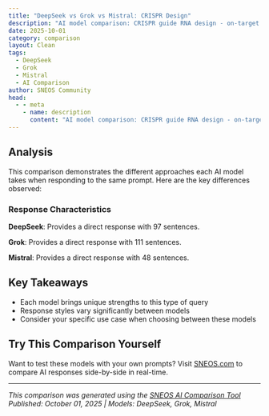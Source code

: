 ```yaml
---
title: "DeepSeek vs Grok vs Mistral: CRISPR Design"
description: "AI model comparison: CRISPR guide RNA design - on-target efficiency and off-target prediction..."
date: 2025-10-01
category: comparison
layout: Clean
tags:
  - DeepSeek
  - Grok
  - Mistral
  - AI Comparison
author: SNEOS Community
head:
  - - meta
    - name: description
      content: "AI model comparison: CRISPR guide RNA design - on-target efficiency and off-target prediction..."
---
```


<ChatComparison
  title="DeepSeek vs Grok vs Mistral: CRISPR Design"
  prompt="CRISPR guide RNA design - on-target efficiency and off-target prediction"
  :responses='{
    "DeepSeek": "Of course. This is an excellent and central topic in CRISPR-Cas9 technology. Here\u2019s a comprehensive breakdown of CRISPR guide RNA (gRNA) design, focusing on the critical aspects of **on-target efficiency** and **off-target prediction**.\n\n---\n\n### The Core Challenge\n\nThe ideal gRNA is a \u0022magic bullet\u0022: it directs the Cas9 protein to cut at one, and only one, specific location in the genome (the **on-target** site) with high efficiency, while avoiding cutting at any other, even slightly similar, locations (**off-target** sites).\n\n---\n\n### Part 1: Maximizing On-Target Efficiency\n\nOn-target efficiency refers to how effectively the gRNA/Cas9 complex binds to and cleaves the intended DNA target. While efficiency can be context-dependent, several key rules have been established, primarily for the most common system, **Streptococcus pyogenes Cas9 (SpCas9)**.\n\n#### Key Determinants of High On-Target Efficiency:\n\n1.  **GC Content:**\n    *   **Optimal Range:** 40-60%.\n    *   **Reasoning:** gRNAs with very low GC content (\u003C20%) may be unstable and bind weakly. Those with very high GC content (\u003E80%) can form stable secondary structures that prevent them from binding to the DNA target.\n\n2.  **Position-Specific Nucleotide Preferences:**\n    *   The nucleotides immediately adjacent to the PAM sequence (NGG for SpCas9) are most critical.\n    *   **Positions 1-3 (the \u0022Seed Region\u0022):** A **\u0027G\u0027** at the very last position (the one just before the PAM) is strongly correlated with high efficiency. The entire seed region (positions ~1-10 from the PAM) should have perfect complementarity.\n    *   **General Rule:** A **\u0027G\u0027** at position 20 (just before the PAM) and a **\u0027C\u0027** or **\u0027G\u0027** at position 19 are favorable.\n\n3.  **gRNA Length:**\n    *   The standard length is 20 nucleotides. However, truncated gRNAs (tru-gRNAs, 17-18 nt) or extended gRNAs (18-20 nt \u002B extra \u0027G\u0027s) can sometimes be used to improve specificity, though this may slightly alter efficiency.\n\n4.  **Avoiding Secondary Structures:**\n    *   The gRNA itself should not fold into hairpins or other structures that would hide its sequence and prevent it from binding to the target DNA.\n\n5.  **Epigenetic Context of the Target DNA:**\n    *   **DNA Accessibility:** Cas9 cannot cut DNA that is tightly packed into heterochromatin. Target open, accessible regions (euchromatin).\n    *   **Histone Modifications:** Look for marks associated with active genes (e.g., H3K4me3, H3K27ac).\n    *   **DNA Methylation:** High levels of CpG methylation can inhibit Cas9 binding and cutting.\n\n---\n\n### Part 2: Predicting and Minimizing Off-Target Effects\n\nOff-target effects are the most significant safety concern for therapeutic applications. They occur when the gRNA binds to a similar but incorrect genomic site and induces a double-strand break, potentially leading to genomic instability or unintended mutations.\n\n#### How Off-Targets Happen:\nCas9 can tolerate mismatches (non-complementary bases), bulges (insertions/deletions), and especially mismatches in the **PAM-distal region** (the 5\u0027 end of the gRNA). The \u0022Seed Region\u0022 (PAM-proximal) is far less tolerant of mismatches.\n\n#### Strategies for Off-Target Prediction \u0026 Minimization:\n\n1.  **In Silico Prediction (Bioinformatics Tools):**\n    This is the first and most critical step in gRNA design. These tools scan the entire genome for sequences similar to your gRNA.\n    *   **How they work:** They use algorithms that assign scores based on the number, position, and type of mismatches. A mismatch in the seed region is penalized much more heavily than one at the distal end.\n    *   **Popular Tools:**\n        *   **Benchling:** User-friendly, integrates with other molecular biology tools.\n        *   **CRISPOR:** A powerful, web-based tool that aggregates results from multiple prediction algorithms (e.g., MIT, CCTop, Doench \u002716 efficiency score).\n        *   **IDT\u0027s Custom Alt-R CRISPR-Cas9 gRNA Designer:** Excellent for designing gRNAs for synthetic crRNAs.\n        *   **CHOPCHOP:** Another popular web tool for designing gRNAs in various organisms.\n\n2.  **gRNA Sequence Modifications:**\n    *   **Truncated gRNAs (tru-gRNAs):** Shortening the gRNA from 20nt to 17-18nt increases its specificity because it requires a more perfect match to remain stable. However, this can sometimes reduce on-target efficiency.\n    *   **Chemical Modifications:** Certain chemical modifications to the gRNA sugar-phosphate backbone can enhance stability and specificity.\n\n3.  **Using High-Fidelity Cas9 Variants:**\n    This is one of the most effective strategies. These engineered proteins have mutations that make them less tolerant of gRNA:DNA mismatches.\n    *   **Examples:** **eSpCas9(1.1)**, **SpCas9-HF1**, **HypaCas9**.\n\n4.  **Using Alternative Cas Proteins:**\n    Some Cas proteins from other bacteria have longer PAM requirements, which drastically reduces the number of potential off-target sites in the genome by default.\n    *   **Examples:** **SaCas9** (PAM: NNGRRT), **Cas12a/Cpf1** (PAM: TTTV).\n\n5.  **Empirical Off-Target Assessment:**\n    *   **GUIDE-seq:** A molecular biology technique that experimentally identifies off-target sites by capturing double-strand break locations genome-wide.\n    *   **CIRCLE-seq:** An in vitro method that uses a circularized genomic DNA library to identify all potential Cas9 cleavage sites.\n    *   **Next-Generation Sequencing (NGS):** After editing, you can sequence the top predicted off-target sites or perform whole-genome sequencing to look for unintended mutations.\n\n---\n\n### A Practical gRNA Design Workflow\n\n1.  **Define Your Target:** Identify the genomic region you want to edit (e.g., the first few exons of a gene).\n2.  **Find All Possible gRNAs:** Use a tool like CRISPOR or Benchling to list every ~20nt sequence in your target region that is followed by a PAM (NGG for SpCas9).\n3.  **Filter for On-Target Efficiency:**\n    *   Select gRNAs with a GC content between 40-60%.\n    *   Prioritize those with a \u0027G\u0027 at position 20 and a \u0027C\u0027 or \u0027G\u0027 at position 19.\n    *   Check the predicted efficiency score (e.g., the Doench score from CRISPOR/Benchling) and pick those with high scores.\n4.  **Filter for Off-Targets:**\n    *   Examine the list of predicted off-target sites for each candidate gRNA.\n    *   **Crucial:** Reject any gRNA that has a predicted off-target site with:\n        *   Fewer than 3 mismatches (especially if the mismatches are not in the PAM-distal region).\n        *   A perfect or near-perfect match in a coding region of another gene.\n        *   A high prediction score for any off-target site.\n5.  **Select 3-5 Final Candidates:** Always test multiple gRNAs, as predictions are not perfect. Biological validation is essential.\n6.  **Validate Experimentally:**\n    *   Transfert your cells with Cas9 and the gRNA.\n    *   Measure on-target efficiency (e.g., T7E1 assay, TIDE analysis, or NGS).\n    *   Check the top predicted off-target sites for cutting (e.g., by targeted NGS). For critical applications, consider GUIDE-seq.\n\n### Summary Table: On-Target vs. Off-Target Considerations\n\n| Feature | On-Target Efficiency (Make it Work) | Off-Target Prediction (Make it Safe) |\n| :--- | :--- | :--- |\n| **Goal** | Maximize cleavage at the intended site. | Minimize cleavage at unintended sites. |\n| **Key Factors** | - GC Content (40-60%)\u003Cbr\u003E- \u0027G\u0027 at position 20\u003Cbr\u003E- Seed region stability\u003Cbr\u003E- Open chromatin | - Number \u0026 position of mismatches\u003Cbr\u003E- Seed region mismatches are critical\u003Cbr\u003E- PAM specificity |\n| **Primary Tools** | Efficiency prediction algorithms (Doench score). | Off-target prediction algorithms (MIT, CFD scores). |\n| **Design Strategies**| Optimize gRNA sequence for stability and binding. | Choose unique target sequences; use truncated gRNAs. |\n| **Experimental Solutions**| Use strong delivery methods; test multiple gRNAs. | Use high-fidelity Cas9 variants; perform GUIDE-seq/CIRCLE-seq. |\n\nBy systematically applying these principles and using the available bioinformatics tools, you can dramatically increase your chances of designing a highly effective and specific gRNA for your CRISPR experiments.",
    "Grok": "CRISPR (Clustered Regularly Interspaced Short Palindromic Repeats) guide RNA (gRNA) design is a critical step in ensuring successful gene editing with high on-target efficiency and minimal off-target effects. Below, I outline the key considerations, tools, and methodologies for designing effective gRNAs, focusing on optimizing on-target efficiency and predicting/minimizing off-target activity.\n\n---\n\n### **1. On-Target Efficiency**\nOn-target efficiency refers to how effectively a gRNA directs the CRISPR-Cas system (e.g., Cas9) to cleave the intended target DNA site. Factors influencing on-target efficiency include:\n\n#### **Key Factors for On-Target Efficiency**\n1. **gRNA Sequence Specificity**:\n   - The gRNA typically consists of a 20-nucleotide (nt) sequence complementary to the target DNA, followed by a Protospacer Adjacent Motif (PAM) site (e.g., 5\u0027-NGG-3\u0027 for SpCas9 from *Streptococcus pyogenes*).\n   - Ensure the 20-nt sequence matches the target site perfectly, especially in the seed region (closest to the PAM, typically the last 10\u201312 nt), which is critical for Cas9 binding and cleavage.\n\n2. **GC Content**:\n   - A GC content of 40\u201360% in the gRNA sequence is often optimal for stability and binding efficiency. Avoid extreme GC content (\u003C20% or \u003E80%) as it can reduce efficiency.\n\n3. **Positioning Relative to Genes**:\n   - For gene knockout (via Non-Homologous End Joining, NHEJ), target early exons or functional domains to maximize the likelihood of frame-shift mutations.\n   - For gene editing (via Homology-Directed Repair, HDR), target close to the desired edit site to ensure efficient repair template integration.\n\n4. **Secondary Structure of gRNA**:\n   - Avoid gRNA sequences that form strong hairpin loops or self-complementarity, as this can interfere with Cas9 binding. Tools like RNAfold or mfold can predict RNA secondary structure.\n\n5. **PAM Availability**:\n   - Confirm the presence of a suitable PAM site adjacent to the target sequence for the chosen Cas protein. Different Cas variants recognize different PAMs (e.g., SpCas9: NGG; SaCas9: NNGRRT; Cas12a: TTTV).\n\n#### **Tools for On-Target Efficiency Prediction**\nSeveral computational tools predict gRNA efficiency based on sequence features and experimental data:\n- **CRISPRScan**: Uses machine learning to predict gRNA activity based on sequence context, GC content, and chromatin accessibility.\n- **DeepCRISPR**: A deep learning-based tool for scoring on-target activity using large-scale datasets.\n- **Doench Rule (Azimuth)**: A widely used scoring algorithm for SpCas9 gRNAs based on empirical data.\n- **CHOPCHOP**: A user-friendly tool for gRNA design that integrates efficiency scores and off-target predictions.\n\n---\n\n### **2. Off-Target Prediction and Minimization**\nOff-target effects occur when the CRISPR-Cas system binds and cleaves unintended genomic sites due to sequence similarity with the target. Minimizing off-target activity is crucial to avoid unintended mutations or toxicity.\n\n#### **Key Factors for Off-Target Effects**\n1. **Sequence Similarity**:\n   - Off-target sites often have partial homology to the gRNA, especially in the seed region near the PAM. Mismatches are more tolerated in the 5\u0027 end (distal from PAM) than in the 3\u0027 end (proximal to PAM).\n   - A single nucleotide mismatch near the PAM can significantly reduce activity, but multiple mismatches farther away may still allow binding and cleavage.\n\n2. **PAM Variants**:\n   - Weaker or non-canonical PAMs at potential off-target sites can still permit Cas9 binding under certain conditions, leading to unintended cuts.\n\n3. **Genomic Context**:\n   - Off-target cleavage is influenced by chromatin state (open chromatin regions are more accessible) and sequence context.\n\n#### **Strategies to Minimize Off-Target Effects**\n1. **Select Specific gRNAs**:\n   - Choose gRNAs with minimal sequence similarity to other genomic regions. Tools like BLAST or Bowtie can identify potential off-target sites by searching for homologous sequences.\n   - Prioritize gRNAs with no exact matches to off-target sites within 3\u20134 nt of the PAM.\n\n2. **Truncated gRNAs (tru-gRNAs)**:\n   - Shorten the gRNA complementary sequence to 17\u201318 nt (instead of 20 nt). This reduces off-target binding while maintaining on-target activity, as specificity increases with shorter guides.\n\n3. **High-Fidelity Cas Variants**:\n   - Use engineered Cas9 variants with reduced off-target activity, such as eSpCas9, SpCas9-HF1, or HypaCas9. These variants have stricter binding requirements, reducing unintended cuts.\n\n4. **Cas9 Orthologs or Alternatives**:\n   - Use Cas proteins with different PAM requirements (e.g., SaCas9, Cas12a) to reduce overlap with potential off-target sites.\n   - Cas12a (Cpf1) has inherently lower off-target activity and a staggered cut, which may be beneficial for some applications.\n\n5. **Double-Nicking Strategy**:\n   - Use two gRNAs with a nickase version of Cas9 (e.g., D10A or H840A mutants) to create single-strand breaks at offset positions. Double-strand breaks (DSBs) occur only at the intended target, significantly reducing off-target DSBs.\n\n#### **Tools for Off-Target Prediction**\nSeveral tools predict potential off-target sites by aligning gRNA sequences to the genome and scoring mismatch tolerance:\n- **CRISPRoff**: Predicts off-target sites based on sequence homology and provides a scoring system for risk assessment.\n- **Cas-OFFinder**: Identifies off-target sites with up to a user-defined number of mismatches and supports various Cas variants.\n- **CCTop**: Combines on-target and off-target prediction with a user-friendly interface.\n- **GUIDE-seq and CIRCLE-seq**: Experimental methods to detect off-target sites in cells by sequencing cleaved regions. These can validate computational predictions.\n- **Bowtie Alignment**: Align gRNA sequences to the reference genome to identify potential off-target sites with mismatches.\n\n---\n\n### **3. Computational Workflow for gRNA Design**\nA typical workflow for designing gRNAs with high on-target efficiency and low off-target activity includes:\n1. **Define Target Region**: Identify the genomic locus or gene of interest (e.g., using Ensembl or UCSC Genome Browser).\n2. **Retrieve Genomic Sequence**: Extract the DNA sequence of the target region (include flanking regions for PAM identification).\n3. **Identify PAM Sites**: Search for PAM sequences corresponding to the chosen Cas protein (e.g., NGG for SpCas9).\n4. **Design Candidate gRNAs**: Use tools like CHOPCHOP, CRISPRScan, or Benchling to generate a list of gRNAs targeting the region.\n5. **Score On-Target Efficiency**: Rank gRNAs based on predicted activity scores (e.g., Doench or Azimuth scores).\n6. **Predict Off-Target Sites**: Use tools like Cas-OFFinder or CRISPRoff to identify potential off-target sites with up to 3\u20135 mismatches.\n7. **Filter gRNAs**: Select gRNAs with high on-target scores and minimal off-target risks. Prioritize those with no off-target matches in critical genomic regions (e.g., coding sequences).\n8. **Validate Experimentally**: Test top candidate gRNAs in cells using targeted sequencing, GUIDE-seq, or other methods to confirm on-target editing and detect off-target activity.\n\n---\n\n### **4. Additional Considerations**\n- **Cell Type and Delivery Method**: On-target efficiency and off-target activity can vary depending on cell type (e.g., due to chromatin accessibility) and delivery method (e.g., plasmid, viral vector, or RNP). Test multiple gRNAs in the relevant system.\n- **Multiplexing**: If targeting multiple sites, ensure gRNAs do not cross-react or form dimers, which can reduce efficiency.\n- **Species-Specific Genomes**: Use the correct reference genome for off-target prediction (e.g., hg38 for human) to avoid false positives or negatives.\n- **Ethical and Safety Concerns**: Off-target effects in therapeutic applications (e.g., gene therapy) must be rigorously assessed to prevent unintended consequences.\n\n---\n\n### **5. Conclusion**\nDesigning CRISPR gRNAs with high on-target efficiency and minimal off-target effects requires a combination of computational prediction and experimental validation. Tools like CHOPCHOP, CRISPRScan, and Cas-OFFinder can streamline the design process, while strategies such as high-fidelity Cas variants, truncated gRNAs, or double-nicking can further enhance specificity. Always validate designs in the relevant biological system to ensure accuracy and safety, especially for clinical or sensitive applications.\n\nIf you have a specific target gene, organism, or Cas protein in mind, I can help design gRNAs or recommend specific tools and parameters!",
    "Mistral": "Designing effective CRISPR guide RNAs (gRNAs) involves optimizing both on-target efficiency and minimizing off-target effects. Here are some key considerations and tools for achieving these goals:\n\n### On-Target Efficiency\n\n1. **gRNA Sequence Design**:\n   - **Length**: The standard length for gRNAs is 20 nucleotides.\n   - **GC Content**: Aim for a GC content between 40% and 60%. Extremely high or low GC content can affect gRNA stability and efficiency.\n   - **Secondary Structure**: Avoid sequences that form strong secondary structures, as these can interfere with gRNA function.\n\n2. **PAM Sequence**:\n   - Ensure that the gRNA is followed by a Protospacer Adjacent Motif (PAM) sequence, which is specific to the CRISPR system being used (e.g., NGG for SpCas9).\n\n3. **Target Site Selection**:\n   - Choose target sites within the first 50% of the coding sequence to maximize the likelihood of disrupting gene function.\n   - Avoid targeting repetitive regions or regions with high sequence similarity to other parts of the genome.\n\n4. **Scoring Algorithms**:\n   - Use scoring algorithms to predict the efficiency of gRNAs. Tools like CRISPOR, CHOPCHOP, and CRISPRscan provide scores based on various features such as sequence composition, secondary structure, and chromatin accessibility.\n\n### Off-Target Prediction\n\n1. **Sequence Similarity**:\n   - Identify potential off-target sites by searching for sequences in the genome that are similar to the gRNA but differ by a few nucleotides. Tools like Cas-OFFinder and CRISPOR can help with this.\n\n2. **Mismatch Tolerance**:\n   - Consider the mismatch tolerance of the CRISPR system. For example, SpCas9 can tolerate up to 3-4 mismatches, especially if they are in the PAM-distal region.\n\n3. **Off-Target Scoring**:\n   - Use tools that provide off-target scores, such as CFD (Cutting Frequency Determination) scores, which predict the likelihood of off-target cutting based on sequence similarity and mismatch positions.\n\n4. **Experimental Validation**:\n   - Perform experimental validation to confirm the specificity of the gRNA. Techniques such as whole-genome sequencing, GUIDE-seq, and CIRCLE-seq can identify off-target sites.\n\n### Tools for gRNA Design\n\n1. **CRISPOR**:\n   - Provides on-target and off-target scores, as well as visualization of potential off-target sites.\n\n2. **CHOPCHOP**:\n   - Offers a user-friendly interface for designing gRNAs with on-target and off-target predictions.\n\n3. **CRISPRscan**:\n   - Focuses on scoring gRNAs based on their predicted efficiency.\n\n4. **Cas-OFFinder**:\n   - Specializes in identifying potential off-target sites based on sequence similarity.\n\n5. **GUIDE-seq**:\n   - An experimental method for identifying off-target sites in vivo.\n\n6. **CIRCLE-seq**:\n   - Another experimental method for identifying off-target sites in vitro.\n\n### Practical Tips\n\n1. **Multiple gRNAs**:\n   - Design multiple gRNAs for the same target to increase the likelihood of finding an efficient and specific gRNA.\n\n2. **Validation**:\n   - Always validate the efficiency and specificity of gRNAs experimentally, as computational predictions are not always accurate.\n\n3. **Optimization**:\n   - Consider optimizing the CRISPR system itself, such as using high-fidelity Cas9 variants (e.g., eSpCas9, SpCas9-HF1) that have reduced off-target activity.\n\nBy carefully designing gRNAs and using both computational and experimental tools, you can maximize on-target efficiency while minimizing off-target effects."
  }'
  published-date="10:53"
/>

## Analysis

This comparison demonstrates the different approaches each AI model takes when responding to the same prompt. Here are the key differences observed:

### Response Characteristics

**DeepSeek**: Provides a direct response with 97 sentences. 

**Grok**: Provides a direct response with 111 sentences. 

**Mistral**: Provides a direct response with 48 sentences. 

## Key Takeaways

- Each model brings unique strengths to this type of query
- Response styles vary significantly between models
- Consider your specific use case when choosing between these models

## Try This Comparison Yourself

Want to test these models with your own prompts? Visit [SNEOS.com](https://sneos.com) to compare AI responses side-by-side in real-time.

---

*This comparison was generated using the [SNEOS AI Comparison Tool](https://sneos.com)*
*Published: October 01, 2025 | Models: DeepSeek, Grok, Mistral*
